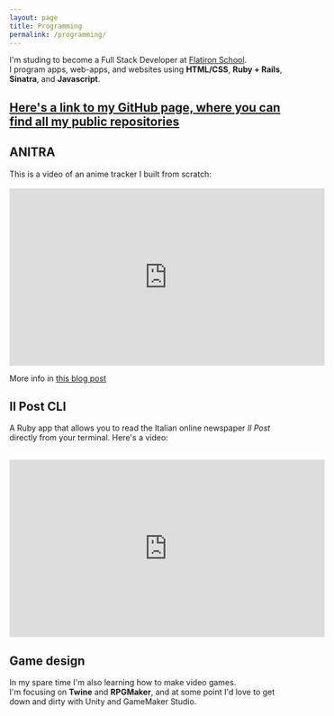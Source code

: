 ```yaml
---
layout: page
title: Programming
permalink: /programming/
---
```


<p>
I'm studing to become a Full Stack Developer at <a href="https://flatironschool.com/" rel="ext">Flatiron School</a>.<br>
I program apps, web-apps, and websites using <strong>HTML/CSS</strong>, <strong>Ruby + Rails</strong>, <strong>Sinatra</strong>, and <strong>Javascript</strong>.</p>

<p><h2><a href="https://github.com/quelluomo" rel="ext">Here's a link to my GitHub page, where you can find all my public repositories</a></h2></p>

<h2>ANITRA</h2>

<p>This is a video of an anime tracker I built from scratch: <br><br>
<iframe width="560" height="315" src="https://www.youtube.com/embed/dGEkx6hc-9U" frameborder="0" allow="accelerometer; autoplay; encrypted-media; gyroscope; picture-in-picture" allowfullscreen></iframe> <br>

More info in <a href="/posts/2019-05-13-anitra.md" rel="ext">this blog post</a>
</p>

<p>
<h2>Il Post CLI</h2>

A Ruby app that allows you to read the Italian online newspaper <i>Il Post</i> directly from your terminal. Here's a video:<br><br>
<iframe width="560" height="315" src="https://www.youtube.com/embed/rm-OdF7PvNs" frameborder="0" allow="accelerometer; autoplay; encrypted-media; gyroscope; picture-in-picture" allowfullscreen></iframe> <br>
</p>

<p>
<h2>Game design</h2>
In my spare time I'm also learning how to make video games.<br>
I'm focusing on <strong>Twine</strong> and <strong>RPGMaker</strong>, and at some point I'd love to get down and dirty with Unity and GameMaker Studio.
</p>
